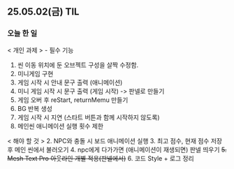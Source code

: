 ## 25.05.02(금) TIL

### 오늘 한 일
< 개인 과제 > - 필수 기능
1. 씬 이동 위치에 둔 오브젝트 구성을 살짝 수정함.
2. 미니게임 구현
3. 게임 시작 시 안내 문구 출력 (애니메이션)
4. 미니 게임 시작 시 문구 출력 (게임 시작) -> 판넬로 만들기
5. 게임 오버 후 reStart, returnMemu 만들기
6. BG 반복 생성
7. 게임 시작 시 지연 (스타트 버튼과 함께 시작하지 않도록)
8. 메인씬 애니메이션 실행 횟수 제한

< 해야 할 것 >
2. NPC와 충돌 시 보드 애니메이션 실행
3. 최고 점수, 현재 점수 저장 후 메인 씬에서 불러오기
4. npc에게 다가가면 (애니메이션이 재생되면) 판넬 띄우기
~~5. Mesh Text Pro 아웃라인 개별 적용(판넬에서)~~
6. 코드 Style + 로그 정리
